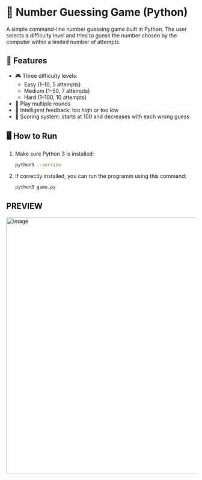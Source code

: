 # 🎯 Number Guessing Game (Python)

A simple command-line number guessing game built in Python. The user selects a difficulty level and tries to guess the number chosen by the computer within a limited number of attempts.

## 🚀 Features

- 🎮 Three difficulty levels:
  - Easy (1–10, 5 attempts)
  - Medium (1–50, 7 attempts)
  - Hard (1–100, 10 attempts)
- 🔁 Play multiple rounds
- 🧠 Intelligent feedback: too high or too low
- 🧮 Scoring system: starts at 100 and decreases with each wrong guess

## 🖥️ How to Run

1. Make sure Python 3 is installed:
   ```bash
   python3 --version

2. If correctly installed, you can run the programm using this command:
    ```bash
   python3 game.py

##  PREVIEW 

<img width="1030" height="680" alt="image" src="https://github.com/user-attachments/assets/d9a13e41-bdd8-401e-862a-26f0c339a713" />
